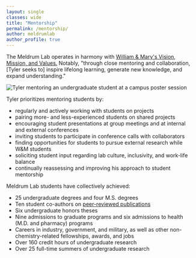 ```yaml
---
layout: single
classes: wide
title: "Mentorship"
permalink: /mentorship/
author: meldrumlab
author_profile: true
---
```


The Meldrum Lab operates in harmony with [William & Mary's Vision, Mission, and Values.](https://www.wm.edu/about/administration/vision-mission-values/) Notably, "through close mentoring and collaboration, [Tyler seeks to] inspire lifelong learning, generate new knowledge, and expand understanding."

<img src="{{ site.baseurl }}/images/mentorship/mentoringSam.JPG" alt="Tyler mentoring an undergraduate student at a campus poster session">

Tyler prioritizes mentoring students by:
- regularly and actively working with students on projects
- pairing more- and less-experienced students on shared projects
- encouraging student presentations at group meetings and at internal and external conferences
- inviting students to participate in conference calls with collaborators
- finding opportunities for students to pursue external research while W&M students
- soliciting student input regarding lab culture, inclusivity, and work-life balance
- continually reassessing and improving his approach to student mentorship

Meldrum Lab students have collectively achieved:
- 25 undergraduate degrees and four M.S. degrees
- Ten student co-authors on [peer-reviewed publications](/publications)
- Six undergraduate honors theses
- Nine admissions to graduate programs and six admissions to health (M.D. and pharmacy) programs
- Careers in industry, government, and military, as well as other non-chemistry-related fellowships, awards, and jobs
- Over 160 credit hours of undergraduate research
- Over 25 full-time summers of undergraduate research
